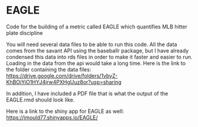 # EAGLE
Code for the building of a metric called EAGLE which quantifies MLB hitter plate discipline

You will need several data files to be able to run this code. All the data comes from the savant API using the baseballr package, 
but I have already condensed this data into rds files in order to make it faster and easier to run. Loading in the data from the api would take a long time. 
Here is the link to the folder containing the data files:
https://drive.google.com/drive/folders/1vbyZ-KhBOiYiO1HYJ4jrw4PXHgUuz8or?usp=sharing

In addition, I have included a PDF file that is what the output of the EAGLE.rmd should look like.

Here is a link to the shiny app for EAGLE as well: https://jmould77.shinyapps.io/EAGLE/
